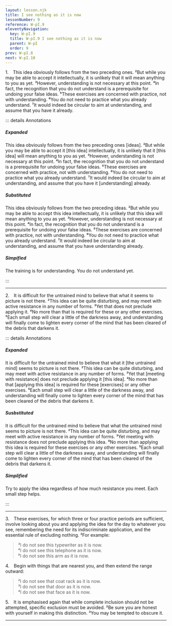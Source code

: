 ```yaml
---
layout: lesson.njk
title: I see nothing as it is now
lessonNumber: 9
reference: W-pI.9
eleventyNavigation:
  key: W-pI.9
  title: W-pI.9 I see nothing as it is now
  parent: W-pI
  order: 9
prev: W-pI.8
next: W-pI.10
---
```


1. This idea obviously follows from the two preceding ones. 
²But while you may be able to accept it intellectually, it is unlikely that it will mean anything to you as yet. 
³However, understanding is not necessary at this point. 
⁴In fact, the recognition that you do not understand is a prerequisite for undoing your false ideas. 
⁵These exercises are concerned with practice, not with understanding. 
⁶You do not need to practice what you already understand. 
⁷It would indeed be circular to aim at understanding, and assume that you have it already.

::: details Annotations

##### Expanded

This idea obviously follows from the two preceding ones [ideas]. 
²But while you may be able to accept it [this idea] intellectually, it is unlikely that it [this idea] will mean anything to you as yet. 
³However, understanding is not necessary at this point. 
⁴In fact, the recognition that you do not understand is a prerequisite for undoing your false ideas. 
⁵These exercises are concerned with practice, not with understanding. 
⁶You do not need to practice what you already understand. 
⁷It would indeed be circular to aim at understanding, and assume that you have it [understanding] already.

##### Substituted

This idea obviously follows from the two preceding ideas. 
²But while you may be able to accept this idea intellectually, it is unlikely that this idea will mean anything to you as yet. 
³However, understanding is not necessary at this point. 
⁴In fact, the recognition that you do not understand is a prerequisite for undoing your false ideas. 
⁵These exercises are concerned with practice, not with understanding. 
⁶You do not need to practice what you already understand. 
⁷It would indeed be circular to aim at understanding, and assume that you have understanding already.

##### Simpified

The training is for understanding. 
You do not understand yet. 

:::

---

2. It is difficult for the untrained mind to believe that what it seems to picture is not there. 
²This idea can be quite disturbing, and may meet with active resistance in any number of forms. 
³Yet that does not preclude applying it. 
⁴No more than that is required for these or any other exercises. 
⁵Each small step will clear a little of the darkness away, and understanding will finally come to lighten every corner of the mind that has been cleared of the debris that darkens it.

::: details Annotations

##### Expanded

It is difficult for the untrained mind to believe that what it [the untrained mind] seems to picture is not there. 
²This idea can be quite disturbing, and may meet with active resistance in any number of forms. 
³Yet that [meeting with resistance] does not preclude applying it [this idea]. 
⁴No more than that [applying this idea] is required for these [exercises] or any other exercises. 
⁵Each small step will clear a little of the darkness away, and understanding will finally come to lighten every corner of the mind that has been cleared of the debris that darkens it.

##### Susbstituted

It is difficult for the untrained mind to believe that what the untrained mind seems to picture is not there. 
²This idea can be quite disturbing, and may meet with active resistance in any number of forms. 
³Yet meeting with resistance does not preclude applying this idea. 
⁴No more than applying this idea is required for these exercises or any other exercises. 
⁵Each small step will clear a little of the darkness away, and understanding will finally come to lighten every corner of the mind that has been cleared of the debris that darkens it.

##### Simplified

Try to apply the idea regardless of how much resistance you meet. Each small step helps.

:::

---

3. These exercises, for which three or four practice periods are sufficient, involve looking about you and applying the idea for the day to whatever you see, remembering the need for its indiscriminate application, and the essential rule of excluding nothing. 
²For example:

>³I do not see this typewriter as it is now.  
⁴I do not see this telephone as it is now.  
⁵I do not see this arm as it is now.

4. Begin with things that are nearest you, and then extend the range outward:

>²I do not see that coat rack as it is now.  
³I do not see that door as it is now.  
⁴I do not see that face as it is now.

5. It is emphasised again that while complete inclusion should not be attempted, specific exclusion must be avoided. 
²Be sure you are honest with yourself in making this distinction. 
³You may be tempted to obscure it.

---
